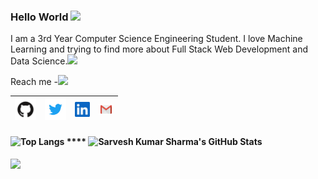 ### Hello World <!--👋--> <img src="https://github.com/TheDudeThatCode/TheDudeThatCode/blob/master/Assets/Earth.gif" width="24px">


I am a 3rd Year Computer Science Engineering Student. I love Machine Learning and trying to find more about Full Stack Web Development and Data Science.<img src="https://media.giphy.com/media/WUlplcMpOCEmTGBtBW/giphy.gif" width="30">

<!--
**shsarv/shsarv** is a ✨ _special_ ✨ repository because its `README.md` (this file) appears on your GitHub profile.-->

<!--:heart: Programming | :black_heart: programming | :blue_heart: Anime-->

<!-- 🔭 I’m currently working on Machine Learning Based Projects.
- 🌱 I’m currently learning Data Science | Full Stack Web development | Machine Learning.
- 👯 I’m looking to collaborate  on Machine Learning and Web Development Projects.<img src="https://media.giphy.com/media/WUlplcMpOCEmTGBtBW/giphy.gif" width="30">
- 🤔 I’m looking for help in Backend Development.
- 💬 Ask me about Data Science.I will try to help you as much as I can
- ⚡ Quote : You perform the obligatory duties, for action is superior to inaction. And, through inaction, even the maintenance of your body will not be possible.
- 📫 How to reach me: .... -->
Reach me -<img src="https://media.giphy.com/media/VgCDAzcKvsR6OM0uWg/giphy.gif" width="30">

| [<img src="https://raw.githubusercontent.com/shsarv/shsarv/master/github.png" alt="github logo" width="34">](https://github.com/shsarv) |  [<img src="https://raw.githubusercontent.com/shsarv/shsarv/master/twitter.png" alt="twitter logo" width="34">](https://twitter.com/sarveshroli) |  [<img src="https://raw.githubusercontent.com/shsarv/shsarv/master/linkedin.jpeg" alt="linkedin logo" width="24">](https://www.linkedin.com//in/sarvesh-kumar-sharma-869a1b185/) |  [<img src="https://raw.githubusercontent.com/shsarv/shsarv/master/gmail.jpeg" alt="gmail logo" width="24">](shsarv2001@gmail.com)
|---|---|---|---|

####  ![Top Langs](https://github-readme-stats.vercel.app/api/top-langs/?username=shsarv&show_icons=true&theme=highcontrast) **** ![Sarvesh Kumar Sharma's GitHub Stats](https://github-readme-stats.vercel.app/api?username=shsarv&show_icons=true&theme=highcontrast) 


![](https://komarev.com/ghpvc/?username=shsarv&color=blue&style=flat-square&label=PROFILE+VIEWS)
